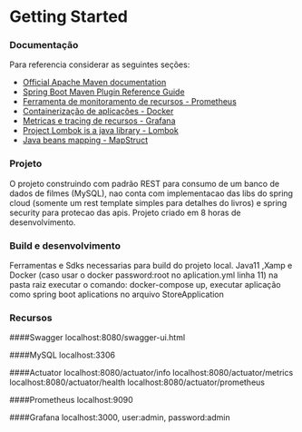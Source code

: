 # Getting Started

### Documentação
Para referencia considerar as seguintes seções:

* [Official Apache Maven documentation](https://maven.apache.org/guides/index.html)
* [Spring Boot Maven Plugin Reference Guide](https://docs.spring.io/spring-boot/docs/2.7.4/maven-plugin/reference/html/)
* [Ferramenta de monitoramento de recursos - Prometheus](https://prometheus.io/docs/introduction/overview/)
* [Containerização de aplicações - Docker](https://www.docker.com/)
* [Metricas e tracing de recursos - Grafana](https://grafana.com/grafana/dashboards/)
* [Project Lombok is a java library - Lombok](https://projectlombok.org/)
* [Java beans mapping - MapStruct](https://mapstruct.org/)

### Projeto

O projeto construindo com padrão REST para consumo de um banco de dados de filmes (MySQL), nao conta com implementacao 
das libs do spring cloud
(somente um rest template simples para detalhes do livros) e
spring security para protecao das apis. Projeto criado em 8 horas
de desenvolvimento.

### Build e desenvolvimento
Ferramentas e Sdks necessarias para build do projeto local.
Java11 ,Xamp e Docker (caso usar o docker password:root no aplication.yml linha 11)
na pasta raiz executar o comando: docker-compose up, executar aplicação como spring boot aplications no arquivo StoreApplication

### Recursos

####Swagger
localhost:8080/swagger-ui.html

####MySQL
localhost:3306

####Actuator
localhost:8080/actuator/info
localhost:8080/actuator/metrics
localhost:8080/actuator/health
localhost:8080/actuator/prometheus

####Prometheus
localhost:9090

####Grafana
localhost:3000, user:admin, password:admin